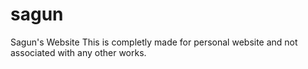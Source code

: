 # sagun
Sagun's Website
This is completly made for personal website and not associated with any other works.
